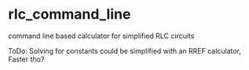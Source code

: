 # rlc_command_line
command line based calculator for simplified RLC circuits

ToDo:
  Solving for constants could be simplified with an RREF calculator,
  Faster tho?
